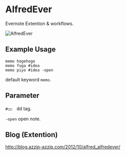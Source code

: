 AlfredEver
==========

Evernote Extention & workflows.


![AlfredEver](http://azzip-azzip.com/assets/img/2013/alfredEver_workflows.jpg "AlfredEver")


Example Usage
------------
```
memo hogehoge
memo fuga #idea
memo piyo #idea -open
```
default keyword `memo`.


Parameter
------------

`#○○`　dd tag.

`-open` open note.


Blog (Extention)
------------
http://blog.azzip-azzip.com/2012/10/alfred_alfredever/
